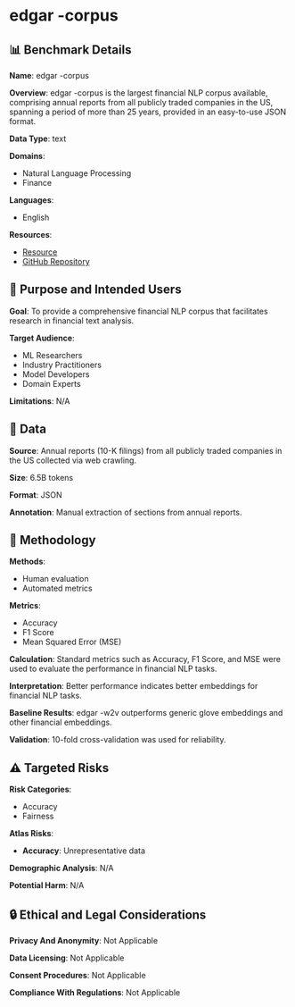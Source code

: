 # edgar -corpus

## 📊 Benchmark Details

**Name**: edgar -corpus

**Overview**: edgar -corpus is the largest financial NLP corpus available, comprising annual reports from all publicly traded companies in the US, spanning a period of more than 25 years, provided in an easy-to-use JSON format.

**Data Type**: text

**Domains**:
- Natural Language Processing
- Finance

**Languages**:
- English

**Resources**:
- [Resource](https://zenodo.org/record/5528490)
- [GitHub Repository](https://github.com/nlpaueb/edgar-crawler)

## 🎯 Purpose and Intended Users

**Goal**: To provide a comprehensive financial NLP corpus that facilitates research in financial text analysis.

**Target Audience**:
- ML Researchers
- Industry Practitioners
- Model Developers
- Domain Experts

**Limitations**: N/A

## 💾 Data

**Source**: Annual reports (10-K filings) from all publicly traded companies in the US collected via web crawling.

**Size**: 6.5B tokens

**Format**: JSON

**Annotation**: Manual extraction of sections from annual reports.

## 🔬 Methodology

**Methods**:
- Human evaluation
- Automated metrics

**Metrics**:
- Accuracy
- F1 Score
- Mean Squared Error (MSE)

**Calculation**: Standard metrics such as Accuracy, F1 Score, and MSE were used to evaluate the performance in financial NLP tasks.

**Interpretation**: Better performance indicates better embeddings for financial NLP tasks.

**Baseline Results**: edgar -w2v outperforms generic glove embeddings and other financial embeddings.

**Validation**: 10-fold cross-validation was used for reliability.

## ⚠️ Targeted Risks

**Risk Categories**:
- Accuracy
- Fairness

**Atlas Risks**:
- **Accuracy**: Unrepresentative data

**Demographic Analysis**: N/A

**Potential Harm**: N/A

## 🔒 Ethical and Legal Considerations

**Privacy And Anonymity**: Not Applicable

**Data Licensing**: Not Applicable

**Consent Procedures**: Not Applicable

**Compliance With Regulations**: Not Applicable

